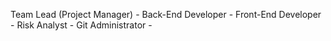 Team Lead (Project Manager) -
Back-End Developer - 
Front-End Developer -
Risk Analyst - 
Git Administrator - 
